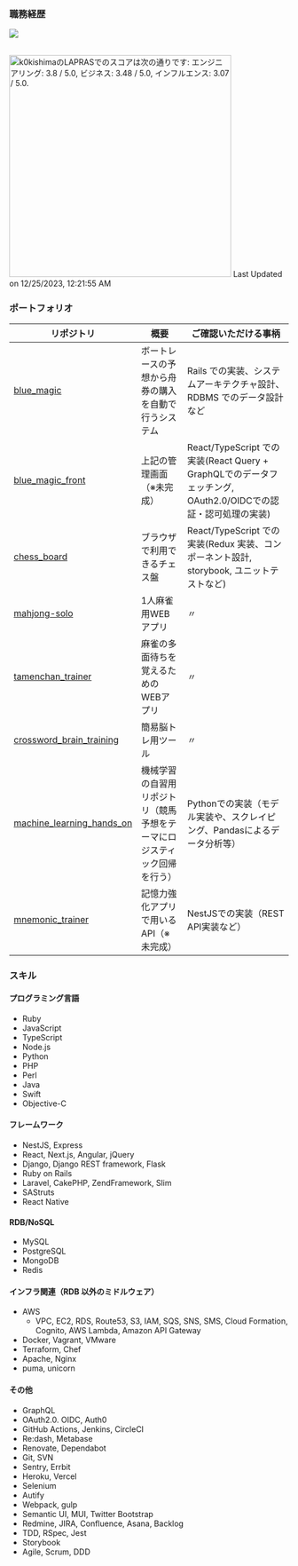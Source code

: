 ### 職務経歴

<div align="left"> 
  <a href="https://www.linkedin.com/in/k0kishima" ref="nofollow">
    <img src="https://img.shields.io/badge/LinkedIn-0077B5?style=for-the-badge&logo=linkedin&logoColor=white" />
  </a>
</div>

<br>

<!--START_SECTION:lapras-card-->
<p ><a href="https://lapras.com/public/k0kishima" target="_blank" rel="noopener noreferrer"><img alt="k0kishimaのLAPRASでのスコアは次の通りです: エンジニアリング: 3.8 / 5.0, ビジネス: 3.48 / 5.0, インフルエンス: 3.07 / 5.0." src="https://lapras-card-generator.vercel.app/api/svg?e=3.8&b=3.48&i=3.07&b1=%23020E27&b2=%230E5593&i1=%23030E21&i2=%231688BF&l=ja" width="400" ></a>  
Last Updated on 12/25/2023, 12:21:55 AM</p>
<!--END_SECTION:lapras-card-->

### ポートフォリオ

| リポジトリ                                                                        | 概要                                                 | ご確認いただける事柄                                                                     |
| --------------------------------------------------------------------------------- | ---------------------------------------------------- | ---------------------------------------------------------------------------------------- |
| [blue_magic](https://github.com/k0kishima/blue_magic)                             | ボートレースの予想から舟券の購入を自動で行うシステム | Rails での実装、システムアーキテクチャ設計、RDBMS でのデータ設計など                     |
| [blue_magic_front](https://github.com/k0kishima/blue_magic_front) | 上記の管理画面（※未完成） | React/TypeScript での実装(React Query + GraphQLでのデータフェッチング, OAuth2.0/OIDCでの認証・認可処理の実装) |                                                            |
| [chess_board](https://github.com/k0kishima/chess_board)                           | ブラウザで利用できるチェス盤                         | React/TypeScript での実装(Redux 実装、コンポーネント設計, storybook, ユニットテストなど) |
| [mahjong-solo](https://github.com/k0kishima/mahjong-solo) | 1人麻雀用WEBアプリ                                   | 〃 |
| [tamenchan_trainer](https://github.com/k0kishima/tamenchan_trainer) | 麻雀の多面待ちを覚えるためのWEBアプリ                                   | 〃 |
| [crossword_brain_training](https://github.com/k0kishima/crossword_brain_training) | 簡易脳トレ用ツール                                   | 〃 |
| [machine_learning_hands_on](https://github.com/k0kishima/machine_learning_hands_on) | 機械学習の自習用リポジトリ（競馬予想をテーマにロジスティック回帰を行う） | Pythonでの実装（モデル実装や、スクレイピング、Pandasによるデータ分析等） |                                                            |
| [mnemonic_trainer](https://github.com/k0kishima/mnemonic_trainer) | 記憶力強化アプリで用いるAPI（※未完成） | NestJSでの実装（REST API実装など） |                                                            |


### スキル

#### プログラミング言語

- Ruby
- JavaScript
- TypeScript
- Node.js
- Python
- PHP
- Perl
- Java
- Swift
- Objective-C

#### フレームワーク

- NestJS, Express
- React, Next.js, Angular, jQuery
- Django, Django REST framework, Flask
- Ruby on Rails
- Laravel, CakePHP, ZendFramework, Slim
- SAStruts
- React Native

#### RDB/NoSQL

- MySQL
- PostgreSQL
- MongoDB
- Redis

#### インフラ関連（RDB 以外のミドルウェア）

- AWS
  - VPC, EC2, RDS, Route53, S3, IAM, SQS, SNS, SMS, Cloud Formation, Cognito, AWS Lambda, Amazon API Gateway
- Docker, Vagrant, VMware
- Terraform, Chef
- Apache, Nginx
- puma, unicorn

#### その他

- GraphQL
- OAuth2.0. OIDC, Auth0
- GitHub Actions, Jenkins, CircleCI
- Re:dash, Metabase
- Renovate, Dependabot
- Git, SVN
- Sentry, Errbit
- Heroku, Vercel
- Selenium
- Autify
- Webpack, gulp
- Semantic UI, MUI, Twitter Bootstrap
- Redmine, JIRA, Confluence, Asana, Backlog
- TDD, RSpec, Jest
- Storybook
- Agile, Scrum, DDD
